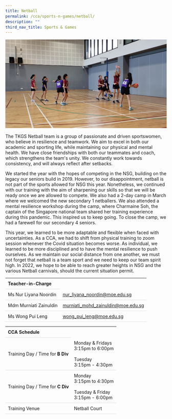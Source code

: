 ```yaml
---
title: Netball
permalink: /cca/sports-n-games/netball/
description: ""
third_nav_title: Sports & Games
---
```

<style>
table {
  border-collapse: collapse;
  width: 100%;
}

th, td {
  padding: 8px;
  text-align: left;
  border-bottom: 1px solid #ddd;
}

tr:hover {background-color: #F5F5DC;}
</style>

<img src="/images/CCA/Netball/netball.gif">

<p>The TKGS Netball team is a group of passionate and driven sportswomen, who believe in resilience and teamwork. We aim to excel in both our academic and sporting life, while maintaining our physical and mental health. We have close friendships with both our teammates and coach, which strengthens the team's unity. We constantly work towards consistency, and will always reflect after setbacks.&nbsp;</p>
<p>We started the year with the hopes of competing in the NSG, building on the legacy our seniors build in 2019. However, to our disappointment, netball is not part of the sports allowed for NSG this year. Nonetheless, we continued with our training with the aim of sharpening our skills so that we will be ready once we are allowed to compete. We also had a 2-day camp in March where we welcomed the new secondary 1 netballers. We also attended a mental resilience workshop during the camp, where Charmaine Soh, the captain of the Singapore national team shared her training experience during this pandemic. This inspired us to keep going. To close the camp, we had a farewell for our secondary 4 seniors.</p>
<p>This year, we learned to be more adaptable and flexible when faced with uncertainties. As a CCA, we had to shift from physical training to zoom session whenever the Covid situation becomes worse. As individual, we learned to be more disciplined and to have the mental resilience to push ourselves. As we maintain our social distance from one another, we must not forget that netball is a team sport and we need to keep our team spirit high. In 2022, we hope to be able to reach greater heights in NSG and the various Netball carnivals, should the current situation permit.</p>
<table>
	<tbody>
		<tr>
			<th colspan="1">Teacher-in-Charge</th>
</tr>
		<tr>
	<td rowspan="1">Ms Nur Liyana Noordin</td>
 <td><a target="" href="mailto:nur_liyana_noordin@moe.edu.sg">nur_liyana_noordin@moe.edu.sg</a></td>
	 	</tr>
		<tr>
	<td rowspan="1">Mdm Murniati Zainuldin</td>
 <td><a target="" href="mailto:murniati_mohd_zainuldin@moe.edu.sg">murniati_mohd_zainuldin@moe.edu.sg</a></td>
	</tr>
<tr>
	<td rowspan="1">Ms Wong Pui Leng</td>
 <td><a target="" href="mailto:wong_pui_leng@moe.edu.sg">wong_pui_leng@moe.edu.sg</a></td>
	</tr>
</tbody>
</table>
<table>
	<tbody>
		<tr>
			<th colspan="1">CCA Schedule</th>
</tr>
		<tr>
		<td rowspan="1"> Training Day / Time for <strong>B Div</strong></td>
<td>Monday &amp; Fridays<br>
	3:15pm to 6:00pm<br><br>
		Tuesday<br>
		3:15pm - 4:30pm</td>
	 	</tr>
<tr>
		<td rowspan="1"> Training Day / Time for <strong>C Div</strong></td>
<td> Monday<br>
	3:15pm to 4:30pm<br><br>
		Tuesday &amp; Friday<br>
		3:15pm - 6:00pm</td>
	 	</tr>
		<tr>
	<td rowspan="1">Training Venue</td>
 <td rowspan="1">Netball Court</td>
	</tr>
</tbody>
</table>